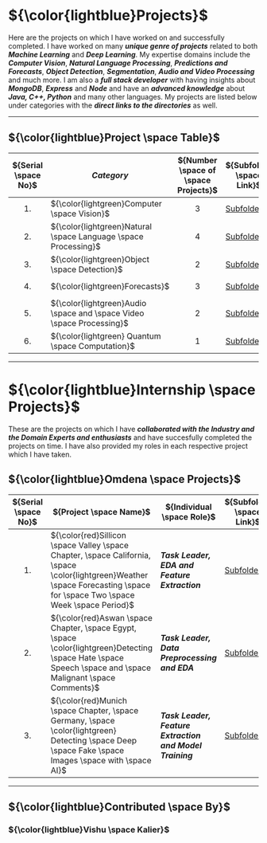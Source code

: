 # ${\color{lightblue}Projects}$

Here are the projects on which I have worked on and successfully completed. I have worked on many ***unique genre of projects*** related to both ***Machine Learning*** and ***Deep Learning***. My expertise domains include the ***Computer Vision***, ***Natural Language Processing***, ***Predictions and Forecasts***, ***Object Detection***, ***Segmentation***, ***Audio and Video Processing*** and much more. I am also a ***full stack developer*** with having insights about ***MongoDB***, ***Express*** and ***Node*** and have an ***advanced knowledge*** about ***Java, C++, Python*** and many other languages. My projects are listed below under categories with the ***direct links to the directories*** as well.

-----

## ${\color{lightblue}Project \space Table}$

| ${Serial \space No}$ | ${Category}$ | ${Number \space of \space Projects}$ | ${Subfolder \space Link}$ |
|-|-|-|-|
| $${1.}$$ | ${\color{lightgreen}Computer \space Vision}$ | $${3}$$ | [Subfolder](https://github.com/VishuKalier2003/Projects-Platform/blob/main/Folder/ComputerVision.md) |
| $${2.}$$ | ${\color{lightgreen}Natural \space Language \space Processing}$ | $${4}$$ | [Subfolder]() |
| $${3.}$$ | ${\color{lightgreen}Object \space Detection}$ | $${2}$$ | [Subfolder]() |
| $${4.}$$ | ${\color{lightgreen}Forecasts}$ | $${3}$$ | [Subfolder]() |
| $${5.}$$ | ${\color{lightgreen}Audio \space and \space Video \space Processing}$ | $${2}$$ | [Subfolder]() |
| $${6.}$$ | ${\color{lightgreen} Quantum \space Computation}$ | $${1}$$ | [Subfolder](https://github.com/VishuKalier2003/Quantum-Programming) |

-----

# ${\color{lightblue}Internship \space Projects}$

These are the projects on which I have ***collaborated with the Industry and the Domain Experts and enthusiasts*** and have succesfully completed the projects on time. I have also provided my roles in each respective project which I have taken.
## ${\color{lightblue}Omdena \space Projects}$
| ${Serial \space No}$ | ${Project \space Name}$ | ${Individual \space Role}$ | ${Subfolder \space Link}$ |
|-|-|-|-|
| $${1.}$$ | ${\color{red}Sillicon \space Valley \space Chapter, \space California, \space \color{lightgreen}Weather \space Forecasting \space for \space Two \space Week \space Period}$ | ***Task Leader, EDA and Feature Extraction*** | [Subfolder](https://github.com/OmdenaAI/silicon-valley-chapter-extreme-weather) |
| $${2.}$$ | ${\color{red}Aswan \space Chapter, \space Egypt, \space \color{lightgreen}Detecting \space Hate \space Speech \space and \space Malignant \space Comments}$ | ***Task Leader, Data Preprocessing and EDA*** | [Subfolder](https://github.com/OmdenaAI/aswan-egypt-detecting-hate-nlp) |
| $${3.}$$ | ${\color{red}Munich \space Chapter, \space Germany, \space \color{lightgreen} Detecting \space Deep \space Fake \space Images \space with \space AI}$ | ***Task Leader, Feature Extraction and Model Training*** | [Subfolder](https://github.com/OmdenaAI/omdena-munich-chapter-deepfakes-detection) |

-----

## ${\color{lightblue}Contributed \space By}$
### ${\color{lightblue}Vishu \space Kalier}$






